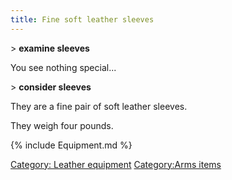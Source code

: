 ```yaml
---
title: Fine soft leather sleeves
---
```


\> **examine sleeves**

You see nothing special...

\> **consider sleeves**

They are a fine pair of soft leather sleeves.

They weigh four pounds.

{% include Equipment.md %}

[Category: Leather equipment](Category:_Leather_equipment "wikilink")
[Category:Arms items](Category:Arms_items "wikilink")